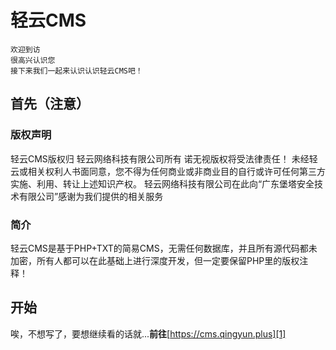 # 轻云CMS

    欢迎到访  
    很高兴认识您  
    接下来我们一起来认识认识轻云CMS吧！

## 首先（注意）

### 版权声明
轻云CMS版权归 轻云网络科技有限公司所有 诺无视版权将受法律责任！
未经轻云或相关权利人书面同意，您不得为任何商业或非商业目的自行或许可任何第三方实施、利用、转让上述知识产权。
轻云网络科技有限公司在此向“广东堡塔安全技术有限公司”感谢为我们提供的相关服务

### 简介
轻云CMS是基于PHP+TXT的简易CMS，无需任何数据库，并且所有源代码都未加密，所有人都可以在此基础上进行深度开发，但一定要保留PHP里的版权注释！

## 开始
唉，不想写了，要想继续看的话就...**前往**[https://cms.qingyun.plus][1]


  [1]: https://cms.qingyun.plus
